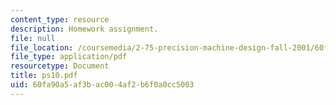 ```yaml
---
content_type: resource
description: Homework assignment.
file: null
file_location: /coursemedia/2-75-precision-machine-design-fall-2001/60fa90a5af3bac004af2b6f0a0cc5003_ps10.pdf
file_type: application/pdf
resourcetype: Document
title: ps10.pdf
uid: 60fa90a5-af3b-ac00-4af2-b6f0a0cc5003
---
```

